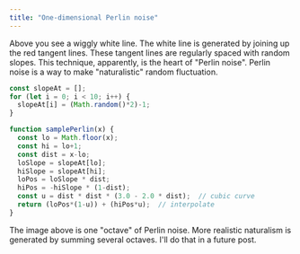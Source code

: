 ```yaml
---
title: "One-dimensional Perlin noise"
---
```


<div><canvas id="perlin" height="400" width="1200" style="height: 200px; width: 600px;"></canvas></div>
<script>
  const slopeAt = [];
  for (let i = 0; i <= 10; i++) {
    slopeAt[i] = (Math.random()*2)-1;
  }

  function samplePerlin(x) {
    const lo = Math.floor(x);
    const hi = lo+1;
    const dist = x-lo;
    loSlope = slopeAt[lo];
    hiSlope = slopeAt[hi];
    loPos = loSlope * dist;
    hiPos = -hiSlope * (1-dist);
    const u = dist * dist * (3.0 - 2.0 * dist);  // cubic curve
    return (loPos*(1-u)) + (hiPos*u);  // interpolate
  }

  const coords = [];
  for (let i = 0; i < 10; i+=0.01) {
    coords.push(i);
    coords.push(samplePerlin(i));
  }

  const canvasEl = document.getElementById("perlin");
  const gl = canvasEl.getContext("webgl");

  const coordsArray = new Float32Array(coords);
  const vbo = gl.createBuffer();
  gl.bindBuffer(gl.ARRAY_BUFFER, vbo);
  gl.bufferData(gl.ARRAY_BUFFER, coordsArray, gl.STATIC_DRAW);

  gl.clearColor(0.2,0.2,0.5,1);

  function createShader(ty, src) {
    const s = gl.createShader(ty);
    gl.shaderSource(s, src);
    gl.compileShader(s);
    if (!gl.getShaderParameter(s, gl.COMPILE_STATUS)) throw gl.getShaderInfoLog(s);
    return s;
  }

  const vs = createShader(gl.VERTEX_SHADER, 'attribute vec2 coord; void main(void) { gl_Position = vec4((coord.x/5.0)-1.0, coord.y, 0.0, 1.0); }');
  const fs = createShader(gl.FRAGMENT_SHADER, 'precision mediump float; uniform vec4 color; void main(void) { gl_FragColor = color; }');

  const prog = gl.createProgram();
  gl.attachShader(prog, vs);
  gl.attachShader(prog, fs);
  gl.linkProgram(prog);
  if (!gl.getProgramParameter(prog, gl.LINK_STATUS)) {
    console.error(gl.getProgramInfoLog(prog));
  }
  gl.useProgram(prog);

  const coordLoc = gl.getAttribLocation(prog, "coord");
  gl.vertexAttribPointer(coordLoc, 2, gl.FLOAT, false, 0, 0);

  const colorLoc = gl.getUniformLocation(prog, "color");

  gl.uniform4fv(colorLoc, [1.0, 1.0, 1.0, 1.0]);

  gl.enableVertexAttribArray(coordLoc);
  gl.clear(gl.COLOR_BUFFER_BIT);
  gl.drawArrays(gl.LINE_STRIP, 0, coords.length/2);

  gl.uniform4fv(colorLoc, [1.0, 0.3, 0.3, 1.0]);

  for (let i = 0; i < slopeAt.length; i++) {
    const v = slopeAt[i];
    gl.bufferData(gl.ARRAY_BUFFER, new Float32Array([
      i-0.2, -v*0.2,
      i+0.2,  v*0.2,
    ]), gl.STATIC_DRAW);
    gl.drawArrays(gl.LINE_STRIP, 0, 2);
  }
</script>

Above you see a wiggly white line.
The white line is generated by joining up the red tangent lines.
These tangent lines are regularly spaced with random slopes.
This technique, apparently, is the heart of "Perlin noise".
Perlin noise is a way to make "naturalistic" random fluctuation.

```js
const slopeAt = [];
for (let i = 0; i < 10; i++) {
  slopeAt[i] = (Math.random()*2)-1;
}

function samplePerlin(x) {
  const lo = Math.floor(x);
  const hi = lo+1;
  const dist = x-lo;
  loSlope = slopeAt[lo];
  hiSlope = slopeAt[hi];
  loPos = loSlope * dist;
  hiPos = -hiSlope * (1-dist);
  const u = dist * dist * (3.0 - 2.0 * dist);  // cubic curve
  return (loPos*(1-u)) + (hiPos*u);  // interpolate
}
```

The image above is one "octave" of Perlin noise.
More realistic naturalism is generated by summing several octaves.
I'll do that in a future post.
